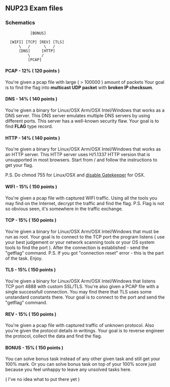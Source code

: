 ## NUP23 Exam files

### Schematics

```
           [BONUS]

  [WIFI] [TCP] [REV] [TLS]
      \   /      \   /
      [DNS]     [HTTP]
          \     /
          [PCAP]

```

#### PCAP - 12% ( 120 points )

You're given a pcap file with large  ( > 100000 ) amount of packets
Your goal is to find the flag into **multicast UDP packet** with **broken IP checksum**.

#### DNS - 14% ( 140 points )

You're given a binary for Linux/OSX Arm/OSX Intel/Windows that works as a DNS server.
This DNS server emulates multiple DNS servers by using different ports.
This server has a well-known security flaw.
Your goal is to find __FLAG__ type record.

#### HTTP - 14% ( 140 points )

You're given a binary for Linux/OSX Arm/OSX Intel/Windows that works as an HTTP server.
This HTTP server uses H/1.1337 HTTP version that is unsupported in most browsers.
Start from / and follow the instructions to get your flag.

P.S. Do chmod 755 for Linux/OSX and [disable Gatekeeper](https://disable-gatekeeper.github.io/) for OSX.

#### WIFI - 15% ( 150 points )

You're given a pcap file with captured WIFI traffic. Using all the tools you may find on the Internet, decrypt the
traffic and find the flag.
P.S. Flag is not so obvious seen, it's somewhere in the traffic exchange.

#### TCP - 15% ( 150 points )

You're given a binary for Linux/OSX Arm/OSX Intel/Windows that must be run as root.
Your goal is to connect to the TCP port the program listens ( use your best judgement or your network scanning tools or
your OS system tools to find the port ).
After the connection is established - send the "getflag" command.
P.S. If you got "connection reset" error - this is the part of the task. Enjoy.

#### TLS - 15% ( 150 points )

You're given a binary for Linux/OSX Arm/OSX Intel/Windows that listens TCP port 4888 with custom SSL/TLS.
You're also given a PCAP file with a single successfull connection. You may find there that TLS uses some unstandard
constants there.
Your goal is to connect to the port and send the "getflag" command.

#### REV - 15% ( 150 points )

You're given a pcap file with captured traffic of unknown protocol. Also you're given the protocol details in writings.
Your goal is to reverse engineer the protocol, collect the data and find the flag.

#### BONUS - 15% ( 150 points )

You can solve bonus task instead of any other given task and still get your 100% mark.
Or you can solve bonus task on top of your 100% score just because you feel unhappy to leave any unsolved tasks here.

( I've no idea what to put there yet )
